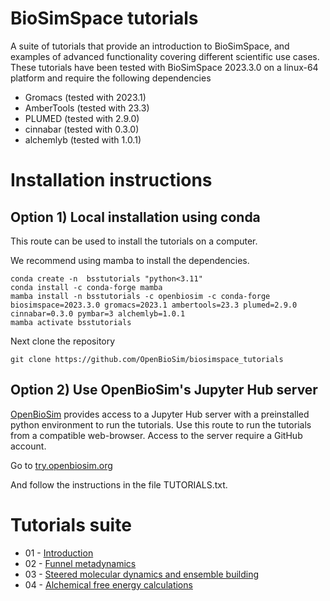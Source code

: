 # BioSimSpace tutorials

A suite of tutorials that provide an introduction to BioSimSpace, and examples of advanced functionality 
covering different scientific use cases. 
These tutorials have been tested with BioSimSpace 2023.3.0 on a linux-64 platform and require the following dependencies

* Gromacs (tested with 2023.1)
* AmberTools (tested with 23.3) 
* PLUMED (tested with 2.9.0)
* cinnabar (tested with 0.3.0)
* alchemlyb (tested with 1.0.1)

# Installation instructions

## Option 1) Local installation using conda

This route can be used to install the tutorials on a computer.

We recommend using mamba to install the dependencies. 

```
conda create -n  bsstutorials "python<3.11"
conda install -c conda-forge mamba
mamba install -n bsstutorials -c openbiosim -c conda-forge biosimspace=2023.3.0 gromacs=2023.1 ambertools=23.3 plumed=2.9.0 cinnabar=0.3.0 pymbar=3 alchemlyb=1.0.1
mamba activate bsstutorials
```

Next clone the repository

```
git clone https://github.com/OpenBioSim/biosimspace_tutorials
```

## Option 2) Use OpenBioSim's Jupyter Hub server

[OpenBioSim](https://www.openbiosim.org/) provides access to a Jupyter Hub server with a preinstalled python environment to run the tutorials. Use this route to run the tutorials from a compatible web-browser. Access to the server require a GitHub account.

Go to [try.openbiosim.org](https://try.openbiosim.org/)

And follow the instructions in the file TUTORIALS.txt.

# Tutorials suite

* 01 - [Introduction](01_introduction)
* 02 - [Funnel metadynamics](02_funnel_metad)
* 03 - [Steered molecular dynamics and ensemble building](03_steered_md)
* 04 - [Alchemical free energy calculations](04_fep)
